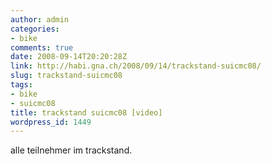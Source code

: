 ```yaml
---
author: admin
categories:
- bike
comments: true
date: 2008-09-14T20:20:28Z
link: http://habi.gna.ch/2008/09/14/trackstand-suicmc08/
slug: trackstand-suicmc08
tags:
- bike
- suicmc08
title: trackstand suicmc08 [video]
wordpress_id: 1449
---
```


alle teilnehmer im trackstand.
